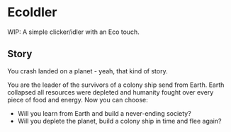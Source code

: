 # EcoIdler
WIP: A simple clicker/idler with an Eco touch.

## Story

You crash landed on a planet - yeah, that kind of story.

You are the leader of the survivors of a colony ship send from Earth. 
Earth collapsed all resources were depleted and humanity fought over every piece of food and energy.
Now you can choose:
- Will you learn from Earth and build a never-ending society?
- Will you deplete the planet, build a colony ship in time and flee again?

